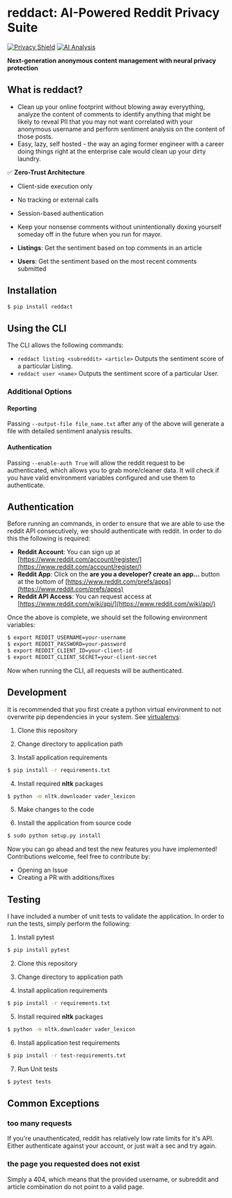 # reddact: AI-Powered Reddit Privacy Suite

[![Privacy Shield](https://img.shields.io/badge/Privacy-100%25_Client--Side_Processing-success)](https://example.com)
[![AI Analysis](https://img.shields.io/badge/AI-PII_Detection-blueviolet)](https://example.com)

**Next-generation anonymous content management with neural privacy protection**

## What is reddact?
- Clean up your online footprint without blowing away everyything, analyze the content of comments to identify anything that might be likely to reveal PII that you may not want correlated with your anonymous username and perform sentiment analysis on the content of those posts. 
- Easy, lazy, self hosted - the way an aging former engineer with a career doing things right at the enterprise cale would clean up your dirty laundry. 

✅ **Zero-Trust Architecture**  
- Client-side execution only
- No tracking or external calls
- Session-based authentication
- Keep your nonsense comments without unintentionally doxing yourself someday off in the future when you run for mayor. 


- **Listings**: Get the sentiment based on top comments in an article
- **Users**:  Get the sentiment based on the most recent comments submitted

## Installation ##

```bash
$ pip install reddact
```

## Using the CLI ##

The CLI allows the following commands:

- `reddact listing <subreddit> <article>` Outputs the sentiment score of a particular Listing.
- `reddact user <name>` Outputs the sentiment score of a particular User.

### Additional Options ###

#### Reporting ####

Passing `--output-file file_name.txt` after any of the above will generate a file with detailed sentiment analysis results.

#### Authentication ####

Passing `--enable-auth True` will allow the reddit request to be authenticated, which allows you to grab more/cleaner data. It will check if you have valid environment variables configured and use them to authenticate.

## Authentication ##

Before running an commands, in order to ensure that we are able to use the reddit API consecutively, we should authenticate with reddit. In order to do this the following is required:

- **Reddit Account**: You can sign up at [https://www.reddit.com/account/register/](https://www.reddit.com/account/register/)
- **Reddit App**: Click on the **are you a developer? create an app...** button at the bottom of [https://www.reddit.com/prefs/apps](https://www.reddit.com/prefs/apps)
- **Reddit API Access**: You can request access at [https://www.reddit.com/wiki/api/](https://www.reddit.com/wiki/api/)

Once the above is complete, we should set the following environment variables:

```bash
$ export REDDIT_USERNAME=your-username
$ export REDDIT_PASSWORD=your-password
$ export REDDIT_CLIENT_ID=your-client-id
$ export REDDIT_CLIENT_SECRET=your-client-secret
```

Now when running the CLI, all requests will be authenticated.

## Development ##

It is recommended that you first create a python virtual environment to not overwrite pip dependencies in your system. See [virtualenvs](http://docs.python-guide.org/en/latest/dev/virtualenvs/):

1. Clone this repository

2. Change directory to application path

3. Install application requirements

```bash
$ pip install -r requirements.txt
```

4. Install required **nltk** packages

```bash
$ python -m nltk.downloader vader_lexicon
```

5. Make changes to the code

6. Install the application from source code

```bash
$ sudo python setup.py install
```

Now you can go ahead and test the new features you have implemented! Contributions welcome, feel free to contribute by:

- Opening an Issue
- Creating a PR with additions/fixes

## Testing ##

I have included a number of unit tests to validate the application. In order to run the tests, simply perform the following:

1. Install pytest

```bash
$ pip install pytest
```

2. Clone this repository

3. Change directory to application path

4. Install application requirements

```bash
$ pip install -r requirements.txt
```

5. Install required **nltk** packages

```bash
$ python -m nltk.downloader vader_lexicon
```

6. Install application test requirements

```bash
$ pip install -r test-requirements.txt
```

7. Run Unit tests

```bash
$ pytest tests
```

## Common Exceptions ##

### too many requests ###

If you're unauthenticated, reddit has relatively low rate limits for it's API. Either authenticate against your account, or just wait a sec and  try again.

### the page you requested does not exist ###

Simply a 404, which means that the provided username, or subreddit and article combination do not point to a valid page.